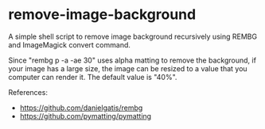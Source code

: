 # remove-image-background

A simple shell script to remove image background recursively using REMBG and ImageMagick convert command.

Since "rembg p -a -ae 30" uses alpha matting to remove the background, if your image has a large size, the image can be resized to a value that you computer can render it. The default value is "40%".

References: 
  - https://github.com/danielgatis/rembg
  - https://github.com/pymatting/pymatting

